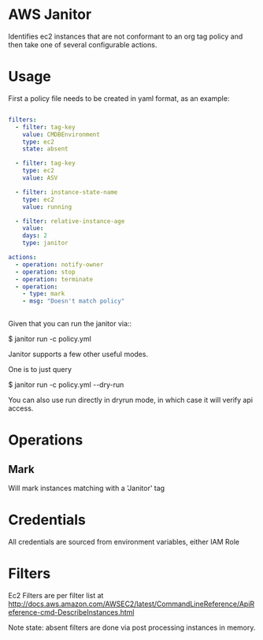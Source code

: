 
# AWS Janitor



Identifies ec2 instances that are not conformant to an org tag policy
and then take one of several configurable actions.

# Usage

First a policy file needs to be created in yaml format, as an example:

```yaml

filters:
  - filter: tag-key
    value: CMDBEnvironment
    type: ec2  
    state: absent

  - filter: tag-key
    type: ec2
    value: ASV

  - filter: instance-state-name
    type: ec2  
    value: running

  - filter: relative-instance-age
    value:
	days: 2
    type: janitor

actions:
  - operation: notify-owner
  - operation: stop
  - operation: terminate
  - operation:
	- type: mark
	- msg: "Doesn't match policy" 
     

```

Given that you can run the janitor via::

  $ janitor run -c policy.yml
  
Janitor supports a few other useful modes.

One is to just query

  $ janitor run -c policy.yml --dry-run

You can also use run directly in dryrun mode, in which case it will verify api
access.

# Operations

## Mark

Will mark instances matching with a 'Janitor' tag

# Credentials

All credentials are sourced from environment variables, either IAM Role

# Filters

Ec2 Filters are per filter list at
http://docs.aws.amazon.com/AWSEC2/latest/CommandLineReference/ApiReference-cmd-DescribeInstances.html

Note state: absent filters are done via post processing instances in memory.

    

  




